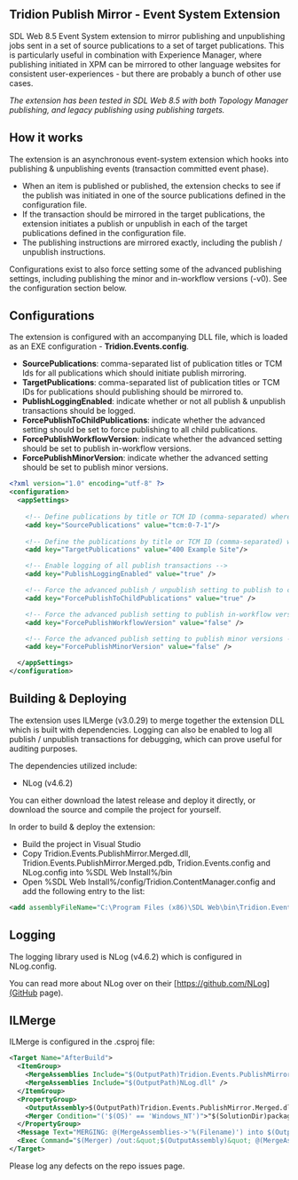## Tridion Publish Mirror - Event System Extension

SDL Web 8.5 Event System extension to mirror publishing and unpublishing jobs sent in a set of source publications to a set of target publications. This is particularly useful in combination with Experience Manager, where publishing initiated in XPM can be mirrored to other language websites for consistent user-experiences - but there are probably a bunch of other use cases.

_The extension has been tested in SDL Web 8.5 with both Topology Manager publishing, and legacy publishing using publishing targets._

## How it works
The extension is an asynchronous event-system extension which hooks into publishing & unpublishing events (transaction committed event phase). 
* When an item is published or published, the extension checks to see if the publish  was initiated in one of the source publications defined in the configuration file.
* If the transaction should be mirrored in the target publications, the extension initiates a publish or unpublish in each of the target publications defined in the configuration file.
* The publishing instructions are mirrored exactly, including the publish / unpublish instructions.

Configurations exist to also force setting some of the advanced publishing settings, including publishing the minor and in-workflow versions (-v0). See the configuration section below.

## Configurations
The extension is configured with an accompanying DLL file, which is loaded as an EXE configuration - **Tridion.Events.config**.

- **SourcePublications**: comma-separated list of publication titles or TCM Ids for all publications which should initiate publish mirroring.
- **TargetPublications**: comma-separated list of publication titles or TCM IDs for publications should publishing should be mirrored to.
- **PublishLoggingEnabled**: indicate whether or not all publish & unpublish transactions should be logged.
- **ForcePublishToChildPublications**: indicate whether the advanced setting should be set to force publishing to all child publications.
- **ForcePublishWorkflowVersion**: indicate whether the advanced setting should be set to publish in-workflow versions.
- **ForcePublishMinorVersion**: indicate whether the advanced setting should be set to publish minor versions.


```xml
<?xml version="1.0" encoding="utf-8" ?>
<configuration>
  <appSettings>
  
    <!-- Define publications by title or TCM ID (comma-separated) where publishing mirroring should be triggered -->
    <add key="SourcePublications" value="tcm:0-7-1"/>
    
    <!-- Define the publications by title or TCM ID (comma-separated) which publishing  -->
    <add key="TargetPublications" value="400 Example Site"/>

    <!-- Enable logging of all publish transactions -->
    <add key="PublishLoggingEnabled" value="true" />

    <!-- Force the advanced publish / unpublish setting to publish to child publications -->
    <add key="ForcePublishToChildPublications" value="true" />

    <!-- Force the advanced publish setting to publish in-workflow versions -->
    <add key="ForcePublishWorkflowVersion" value="false" />

    <!-- Force the advanced publish setting to publish minor versions -->
    <add key="ForcePublishMinorVersion" value="false" />

  </appSettings>
</configuration>
```

## Building & Deploying
The extension uses ILMerge (v3.0.29) to merge together the extension DLL which is built with dependencies. Logging can also be enabled to log all publish / unpublish transactions for debugging, which can prove useful for auditing purposes.

The dependencies utilized include:
* NLog (v4.6.2)

You can either download the latest release and deploy it directly, or download the source and compile the project for yourself.

In order to build & deploy the extension:
* Build the project in Visual Studio
* Copy Tridion.Events.PublishMirror.Merged.dll, Tridion.Events.PublishMirror.Merged.pdb, Tridion.Events.config and NLog.config into %SDL Web Install%/bin
* Open %SDL Web Install%/config/Tridion.ContentManager.config and add the following entry to the <extensions> list:

```xml
<add assemblyFileName="C:\Program Files (x86)\SDL Web\bin\Tridion.Events.PublishMirror.Merged.dll" />
```

## Logging
The logging library used is NLog (v4.6.2) which is configured in NLog.config. 

You can read more about NLog over on their [https://github.com/NLog](GitHub page).

## ILMerge
ILMerge is configured in the .csproj file:

```xml
<Target Name="AfterBuild">
  <ItemGroup>
    <MergeAssemblies Include="$(OutputPath)Tridion.Events.PublishMirror.dll" />
    <MergeAssemblies Include="$(OutputPath)NLog.dll" />
  </ItemGroup>
  <PropertyGroup>
    <OutputAssembly>$(OutputPath)Tridion.Events.PublishMirror.Merged.dll</OutputAssembly>
    <Merger Condition="('$(OS)' == 'Windows_NT')">"$(SolutionDir)packages\ILMerge.3.0.29\tools\net452\ILMerge.exe"</Merger>
  </PropertyGroup>
  <Message Text="MERGING: @(MergeAssemblies->'%(Filename)') into $(OutputAssembly)" Importance="High" />
  <Exec Command="$(Merger) /out:&quot;$(OutputAssembly)&quot; @(MergeAssemblies->'&quot;%(FullPath)&quot;', ' ')" />
</Target>
```

Please log any defects on the repo issues page.
